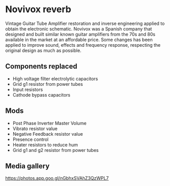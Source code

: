 
# Novivox reverb

Vintage Guitar Tube Amplifier restoration and inverse engineering applied to obtain the electronic schematic.
Novivox was a Spanish company that designed and built similar known guitar amplifiers 
from the 70s and 80s available in the market at an affordable price.
Some changes has been applied to improve sound, effects and frequency response, 
respecting the original design as much as possible.

## Components replaced

- High voltage filter electrolytic capacitors
- Grid g1 resistor from power tubes
- Input resistors
- Cathode bypass capacitors 

## Mods

- Post Phase Inverter Master Volume
- Vibrato resistor value
- Negative Feedback resistor value
- Presence control
- Heater resistors to reduce hum
- Grid g1 and g2 resistor from power tubes

## Media gallery

https://photos.app.goo.gl/nGbhxSVAhZ3QzWPL7